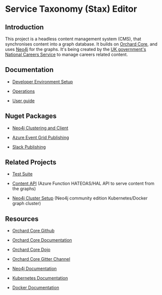 
# Service Taxonomy (Stax) Editor

## Introduction

This project is a headless content management system (CMS), that synchronises content into a graph database. It builds on [Orchard Core](http://www.orchardcore.net/), and uses [Neo4j](https://neo4j.com/) for the graphs. It's being created by the [UK government's](https://www.gov.uk/) [National Careers Service](https://nationalcareers.service.gov.uk/) to manage careers related content.

## Documentation

- [Developer Environment Setup](Documentation/DevSetup.md)

- [Operations](Documentation/Ops.md)

- [User guide](Documentation/README.md)

## Nuget Packages

- [Neo4j Clustering and Client](DFC.ServiceTaxonomy.Neo4j/readme.md)

- [Azure Event Grid Publishing](DFC.ServiceTaxonomy.Events/readme.md)

- [Slack Publishing](DFC.ServiceTaxonomy.Slack/readme.md)

## Related Projects

- [Test Suite](https://github.com/SkillsFundingAgency/dfc-servicetaxonomy-tests)

- [Content API](https://github.com/SkillsFundingAgency/dfc-api-content) (Azure Function HATEOAS/HAL API to serve content from the graphs)

- [Neo4j Cluster Setup](https://github.com/SkillsFundingAgency/dfc-servicetaxonomy-database) (Neo4j community edition Kubernetes/Docker graph cluster)

## Resources

- [Orchard Core Github](https://github.com/OrchardCMS/OrchardCore)

- [Orchard Core Documentation](https://docs.orchardcore.net/en/dev/)

- [Orchard Core Dojo](https://orcharddojo.net/)

- [Orchard Core Gitter Channel](https://gitter.im/OrchardCMS/OrchardCore)

- [Neo4j Documentation](https://neo4j.com/docs/)

- [Kubernetes Documentation](https://kubernetes.io/docs/home/)

- [Docker Documentation](https://docs.docker.com/)
